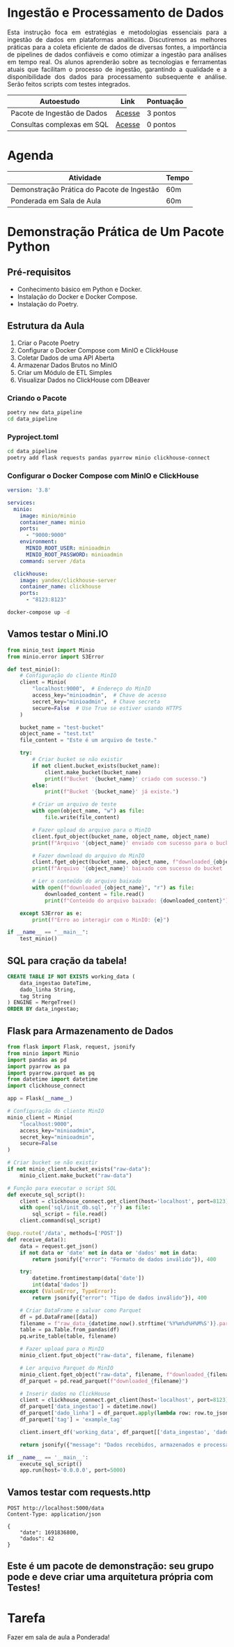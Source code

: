 # Ingestão e Processamento de Dados

<p style="text-align: justify;">Esta instrução foca em estratégias e metodologias essenciais para a ingestão de dados em plataformas analíticas. Discutiremos as melhores práticas para a coleta eficiente de dados de diversas fontes, a importância de pipelines de dados confiáveis e como otimizar a ingestão para análises em tempo real. Os alunos aprenderão sobre as tecnologias e ferramentas atuais que facilitam o processo de ingestão, garantindo a qualidade e a disponibilidade dos dados para processamento subsequente e análise. Serão feitos scripts com testes integrados.</p>

|Autoestudo|Link|Pontuação
|---------------------------|----|----|
|Pacote de Ingestão de Dados|[Acesse](https://colab.research.google.com/drive/1LJDhsksOxlcf6srx7QIsHAGxu1hGJe5m?usp=sharing)| 3 pontos|
|Consultas complexas em SQL|[Acesse](https://integrada.minhabiblioteca.com.br/reader/books/9786556900186/pageid/118)| 0 pontos |

# Agenda

|Atividade|Tempo|
|------|---|
|Demonstração Prática do Pacote de Ingestão|60m|
|Ponderada em Sala de Aula|60m|

# Demonstração Prática de Um Pacote Python

## Pré-requisitos

- Conhecimento básico em Python e Docker.
- Instalação do Docker e Docker Compose.
- Instalação do Poetry.

## Estrutura da Aula

1. Criar o Pacote Poetry
2. Configurar o Docker Compose com MinIO e ClickHouse
3. Coletar Dados de uma API Aberta
4. Armazenar Dados Brutos no MinIO
5. Criar um Módulo de ETL Simples
6. Visualizar Dados no ClickHouse com DBeaver

### Criando o Pacote

```bash
poetry new data_pipeline
cd data_pipeline
```

### Pyproject.toml

```bash
cd data_pipeline
poetry add flask requests pandas pyarrow minio clickhouse-connect
```

### Configurar o Docker Compose com MinIO e ClickHouse

```yml
version: '3.8'

services:
  minio:
    image: minio/minio
    container_name: minio
    ports:
      - "9000:9000"
    environment:
      MINIO_ROOT_USER: minioadmin
      MINIO_ROOT_PASSWORD: minioadmin
    command: server /data

  clickhouse:
    image: yandex/clickhouse-server
    container_name: clickhouse
    ports:
      - "8123:8123"
```

```bash
docker-compose up -d
```

## Vamos testar o Mini.IO

```python
from minio_test import Minio
from minio.error import S3Error

def test_minio():
    # Configuração do cliente MinIO
    client = Minio(
        "localhost:9000",  # Endereço do MinIO
        access_key="minioadmin",  # Chave de acesso
        secret_key="minioadmin",  # Chave secreta
        secure=False  # Use True se estiver usando HTTPS
    )

    bucket_name = "test-bucket"
    object_name = "test.txt"
    file_content = "Este é um arquivo de teste."

    try:
        # Criar bucket se não existir
        if not client.bucket_exists(bucket_name):
            client.make_bucket(bucket_name)
            print(f"Bucket '{bucket_name}' criado com sucesso.")
        else:
            print(f"Bucket '{bucket_name}' já existe.")

        # Criar um arquivo de teste
        with open(object_name, "w") as file:
            file.write(file_content)

        # Fazer upload do arquivo para o MinIO
        client.fput_object(bucket_name, object_name, object_name)
        print(f"Arquivo '{object_name}' enviado com sucesso para o bucket '{bucket_name}'.")

        # Fazer download do arquivo do MinIO
        client.fget_object(bucket_name, object_name, f"downloaded_{object_name}")
        print(f"Arquivo '{object_name}' baixado com sucesso do bucket '{bucket_name}'.")

        # Ler o conteúdo do arquivo baixado
        with open(f"downloaded_{object_name}", "r") as file:
            downloaded_content = file.read()
            print(f"Conteúdo do arquivo baixado: {downloaded_content}")

    except S3Error as e:
        print(f"Erro ao interagir com o MinIO: {e}")

if __name__ == "__main__":
    test_minio()
```

## SQL para cração da tabela!

```sql
CREATE TABLE IF NOT EXISTS working_data (
    data_ingestao DateTime,
    dado_linha String,
    tag String
) ENGINE = MergeTree()
ORDER BY data_ingestao;
```

## Flask para Armazenamento de Dados

```python
from flask import Flask, request, jsonify
from minio import Minio
import pandas as pd
import pyarrow as pa
import pyarrow.parquet as pq
from datetime import datetime
import clickhouse_connect

app = Flask(__name__)

# Configuração do cliente MinIO
minio_client = Minio(
    "localhost:9000",
    access_key="minioadmin",
    secret_key="minioadmin",
    secure=False
)

# Criar bucket se não existir
if not minio_client.bucket_exists("raw-data"):
    minio_client.make_bucket("raw-data")

# Função para executar o script SQL
def execute_sql_script():
    client = clickhouse_connect.get_client(host='localhost', port=8123)
    with open('sql/init_db.sql', 'r') as file:
        sql_script = file.read()
    client.command(sql_script)

@app.route('/data', methods=['POST'])
def receive_data():
    data = request.get_json()
    if not data or 'date' not in data or 'dados' not in data:
        return jsonify({"error": "Formato de dados inválido"}), 400

    try:
        datetime.fromtimestamp(data['date'])
        int(data['dados'])
    except (ValueError, TypeError):
        return jsonify({"error": "Tipo de dados inválido"}), 400

    # Criar DataFrame e salvar como Parquet
    df = pd.DataFrame([data])
    filename = f"raw_data_{datetime.now().strftime('%Y%m%d%H%M%S')}.parquet"
    table = pa.Table.from_pandas(df)
    pq.write_table(table, filename)

    # Fazer upload para o MinIO
    minio_client.fput_object("raw-data", filename, filename)

    # Ler arquivo Parquet do MinIO
    minio_client.fget_object("raw-data", filename, f"downloaded_{filename}")
    df_parquet = pd.read_parquet(f"downloaded_{filename}")

    # Inserir dados no ClickHouse
    client = clickhouse_connect.get_client(host='localhost', port=8123)
    df_parquet['data_ingestao'] = datetime.now()
    df_parquet['dado_linha'] = df_parquet.apply(lambda row: row.to_json(), axis=1)
    df_parquet['tag'] = 'example_tag'

    client.insert_df('working_data', df_parquet[['data_ingestao', 'dado_linha', 'tag']])

    return jsonify({"message": "Dados recebidos, armazenados e processados com sucesso"}), 200

if __name__ == '__main__':
    execute_sql_script()
    app.run(host='0.0.0.0', port=5000)
```

## Vamos testar com requests.http

```http
POST http://localhost:5000/data
Content-Type: application/json

{
    "date": 1691836800,
    "dados": 42
}
```

## Este é um pacote de demonstração: seu grupo pode e deve criar uma arquitetura própria com Testes!

# Tarefa

<p>Fazer em sala de aula a Ponderada!</p>